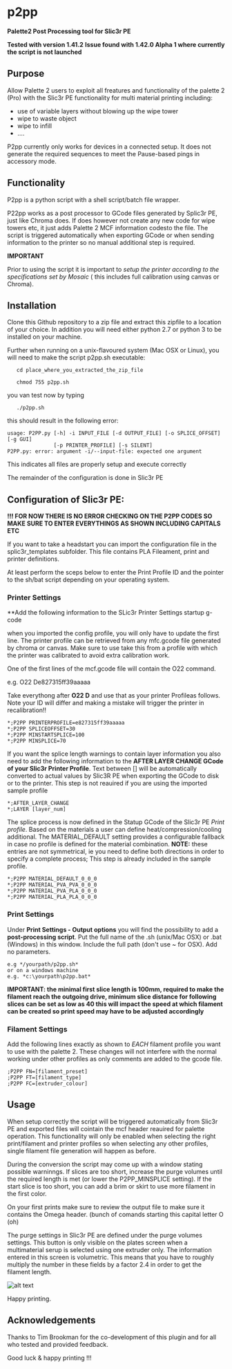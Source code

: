 # p2pp
**Palette2 Post Processing tool for Slic3r PE**


**Tested with version 1.41.2**
**Issue found with 1.42.0 Alpha 1 where currently the script is not launched**


## Purpose

Allow Palette 2 users to exploit all freatures and functionality of the palette 2 (Pro) with the Slic3r PE functionality for multi material printing including:

- use of variable layers without blowing up the wipe tower
- wipe to waste object
- wipe to infill
- ....

P2pp currently only works for devices in a connected setup.  It does not generate the required sequences to meet the Pause-based pings in accessory mode.

## Functionality

P2pp is a python script with a  shell script/batch file wrapper.

P22pp works as a post processor to GCode files generated by Splic3r PE, just like Chroma does.   If does however not create any new code for wipe towers etc, it just adds Palette 2 MCF information codesto the file.  The script is triggered automatically when exporting GCode or when sending information to the printer so no manual additional step is required.  

**IMPORTANT**

Prior to using the script it is important to *setup the printer according to the specifications set by Mosaic* ( this includes full calibration using canvas or Chroma).

## Installation

Clone this Github repository to a zip file and extract this zipfile to a location of your choice.  In addition you will need either python 2.7 or python 3 to be installed on your machine.  

Further when running on a unix-flavoured system (Mac OSX or Linux), you will need to make the script p2pp.sh executable:

```
   cd place_where_you_extracted_the_zip_file
   
   chmod 755 p2pp.sh
```

you van test now by typing


```
   ./p2pp.sh
```

this should result in the following error:
```
usage: P2PP.py [-h] -i INPUT_FILE [-d OUTPUT_FILE] [-o SPLICE_OFFSET] [-g GUI]
               [-p PRINTER_PROFILE] [-s SILENT]
P2PP.py: error: argument -i/--input-file: expected one argument
```

This indicates all files are properly setup and execute correctly

The remainder of the configuration is done in Slic3r PE

## Configuration of Slic3r PE:

**!!! FOR NOW THERE IS NO ERROR CHECKING ON THE P2PP CODES SO MAKE SURE TO ENTER EVERYTHINGS AS SHOWN INCLUDING CAPITALS ETC**

If you want to take a headstart you can import the configuration file in the splic3r_templates subfolder.  This file contains PLA Fileament, print and printer definitions.   

At least perform the sceps below to enter the Print Profile ID and the pointer to the sh/bat script depending on your operating system.  

### Printer Settings

**Add the following information to the SLic3r Printer Settings startup g-code

when you imported the config profile, you will only have to update the first line.  The printer profile can be retrieved from any mfc.gcode file generated by chroma or canvas.  Make sure to use take this from a profile with which the printer was calibrated to avoid extra calibration work.

One of the first lines of the mcf.gcode file will contain the O22 command. 

e.g. O22 De827315ff39aaaaa

Take everythong after **O22 D** and use that as your printer Profileas follows.  Note your ID will differ and making a mistake will trigger the printer in recalibration!!

```
*;P2PP PRINTERPROFILE=e827315ff39aaaaa
*;P2PP SPLICEOFFSET=30
*;P2PP MINSTARTSPLICE=100
*;P2PP MINSPLICE=70
```

If you want the splice length warnings to contain layer information you also need to add the following information to the **AFTER LAYER CHANGE GCode of your Slic3r Printer Profile**.  Text between [] will be automatically converted to actual values by Slic3R PE when exporting the GCode to disk or to the printer.  This step is not reauired if you are using the imported sample profile

```
*;AFTER_LAYER_CHANGE
*;LAYER [layer_num]
```

The splice process is now defined in the Statup GCode of the Slic3r  PE *Print profile*.  Based on the materials a user can define heat/compression/cooling additional.  The MATERIAL_DEFAULT setting provides a configurable fallback in case no profile is defined for the material combination.   **NOTE:**  these entries are not symmetrical, ie you need to define both directions in order to specify a complete process; This step is already included in the sample profile.

```
*;P2PP MATERIAL_DEFAULT_0_0_0
*;P2PP MATERIAL_PVA_PVA_0_0_0
*;P2PP MATERIAL_PVA_PLA_0_0_0
*;P2PP MATERIAL_PLA_PLA_0_0_0
```

### Print Settings

Under **Print Settings - Output options** you will find the possibility to add a **post-processing script**.  Put the full name of the .sh (unix/Mac OSX) or .bat  (Windows) in this window.  Include the full path (don't use ~ for OSX).  Add no parameters.

```
e.g */yourpath/p2pp.sh*
or on a windows machine
e.g. *c:\yourpath\p2pp.bat*
```

**IMPORTANT: the minimal first slice length is 100mm, required to make the filament reach the outgoing drive, minimum slice distance for following slices  can be set as low as 40 this will impact the speed at which filament can be created so print speed may have to be adjusted accordingly**


### Filament Settings

Add the following lines exactly as shown to *EACH* filament profile you want to use with the palette 2.
These changes will not interfere with the normal working under other profiles as only comments are added to the gcode file.

```
;P2PP FN=[filament_preset]
;P2PP FT=[filament_type]
;P2PP FC=[extruder_colour]
```


## Usage

When setup correctly the script will be triggered automatically from Slic3r PE and exported files will cointain the mcf header reauired for palette operation.   This functionality will only be enabled when selecting the right print/filament and printer profiles so when selecting any other profiles, single filament file generation will happen as before.

During the conversion the script may come up with a window stating possible warninngs.  If slices are too short, increase the purge volumes until the required length is met (or lower the P2PP_MINSPLICE setting).   If the start slice is too short, you can add a brim or skirt to use more filament in the first color.

On your first prints make sure to review the output file to make sure it contains the Omega header. (bunch of comands starting this capital letter O (oh)

The purge settings in Slic3r PE are defined under the purge volumes settings.  This button is only visible on the plates screen when a multimaterial serup is selected using one extruder only.   The information entered in this screen is volumetric. This means that you have to roughly multiply the number in these fields by a factor 2.4 in order to get the filament length.

![alt text][purgevolumes]

[purgevolumes]: https://github.com/adam-p/tomvandeneede/p2pp/raw/master/screenshort/purgevolumes.jpg "purgevolumes"

Happy printing.


## Acknowledgements

Thanks to Tim Brookman for the co-development of this plugin and for all who tested and provided feedback.


Good luck & happy printing !!!



